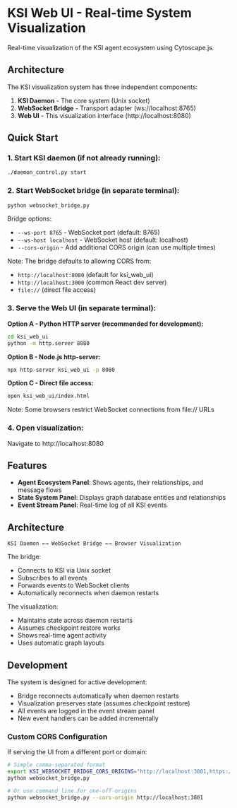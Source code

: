 # KSI Web UI - Real-time System Visualization

Real-time visualization of the KSI agent ecosystem using Cytoscape.js.

## Architecture

The KSI visualization system has three independent components:

1. **KSI Daemon** - The core system (Unix socket)
2. **WebSocket Bridge** - Transport adapter (ws://localhost:8765)
3. **Web UI** - This visualization interface (http://localhost:8080)

## Quick Start

### 1. Start KSI daemon (if not already running):
```bash
./daemon_control.py start
```

### 2. Start WebSocket bridge (in separate terminal):
```bash
python websocket_bridge.py
```

Bridge options:
- `--ws-port 8765` - WebSocket port (default: 8765)
- `--ws-host localhost` - WebSocket host (default: localhost)
- `--cors-origin` - Add additional CORS origin (can use multiple times)

Note: The bridge defaults to allowing CORS from:
- `http://localhost:8080` (default for ksi_web_ui)
- `http://localhost:3000` (common React dev server)
- `file://` (direct file access)

### 3. Serve the Web UI (in separate terminal):

**Option A - Python HTTP server (recommended for development):**
```bash
cd ksi_web_ui
python -m http.server 8080
```

**Option B - Node.js http-server:**
```bash
npx http-server ksi_web_ui -p 8080
```

**Option C - Direct file access:**
```bash
open ksi_web_ui/index.html
```
Note: Some browsers restrict WebSocket connections from file:// URLs

### 4. Open visualization:
Navigate to http://localhost:8080

## Features

- **Agent Ecosystem Panel**: Shows agents, their relationships, and message flows
- **State System Panel**: Displays graph database entities and relationships  
- **Event Stream Panel**: Real-time log of all KSI events

## Architecture

```
KSI Daemon ←→ WebSocket Bridge ←→ Browser Visualization
```

The bridge:
- Connects to KSI via Unix socket
- Subscribes to all events
- Forwards events to WebSocket clients
- Automatically reconnects when daemon restarts

The visualization:
- Maintains state across daemon restarts
- Assumes checkpoint restore works
- Shows real-time agent activity
- Uses automatic graph layouts

## Development

The system is designed for active development:
- Bridge reconnects automatically when daemon restarts
- Visualization preserves state (assumes checkpoint restore)
- All events are logged in the event stream panel
- New event handlers can be added incrementally

### Custom CORS Configuration

If serving the UI from a different port or domain:

```bash
# Simple comma-separated format
export KSI_WEBSOCKET_BRIDGE_CORS_ORIGINS="http://localhost:3001,https://myapp.com"
python websocket_bridge.py

# Or use command line for one-off origins
python websocket_bridge.py --cors-origin http://localhost:3001
```